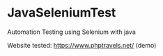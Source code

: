 # JavaSeleniumTest
Automation Testing using Selenium with java

Website tested: https://www.phptravels.net/ (demo)
